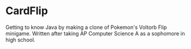 CardFlip
========
Getting to know Java by making a clone of Pokemon's Voltorb Flip minigame. Written after taking AP Computer Science A as a sophomore in high school.
